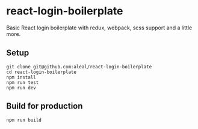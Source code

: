 # react-login-boilerplate
Basic React login boilerplate with redux, webpack, scss support and a little more.

## Setup

```
git clone git@github.com:aleal/react-login-boilerplate
cd react-login-boilerplate 
npm install
npm run test
npm run dev
```

## Build for production
```
npm run build
```
